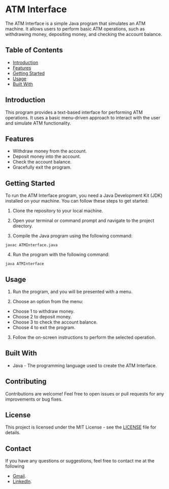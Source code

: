 # ATM Interface

The ATM Interface is a simple Java program that simulates an ATM machine. It allows users to perform basic ATM operations, such as withdrawing money, depositing money, and checking the account balance.

## Table of Contents
- [Introduction](#introduction)
- [Features](#features)
- [Getting Started](#getting-started)
- [Usage](#usage)
- [Built With](#built-with)

## Introduction

This program provides a text-based interface for performing ATM operations. It uses a basic menu-driven approach to interact with the user and simulate ATM functionality.

## Features

- Withdraw money from the account.
- Deposit money into the account.
- Check the account balance.
- Gracefully exit the program.

## Getting Started

To run the ATM Interface program, you need a Java Development Kit (JDK) installed on your machine. You can follow these steps to get started:

1. Clone the repository to your local machine.

2. Open your terminal or command prompt and navigate to the project directory.

3. Compile the Java program using the following command:
```
javac ATMInterface.java
```

4. Run the program with the following command:
```
java ATMInterface
```


## Usage

1. Run the program, and you will be presented with a menu.
  
2. Choose an option from the menu:
- Choose 1 to withdraw money.
- Choose 2 to deposit money.
- Choose 3 to check the account balance.
- Choose 4 to exit the program.
  
3. Follow the on-screen instructions to perform the selected operation.

## Built With

- Java - The programming language used to create the ATM Interface.

## Contributing

Contributions are welcome! Feel free to open issues or pull requests for any improvements or bug fixes.

## License

This project is licensed under the MIT License - see the [LICENSE](LICENSE) file for details.

## Contact

If you have any questions or suggestions, feel free to contact me at the following
- [Gmail](saravanad2401@gmail.com).
- [LinkedIn](https://www.linkedin.com/in/saravanad2401/).

